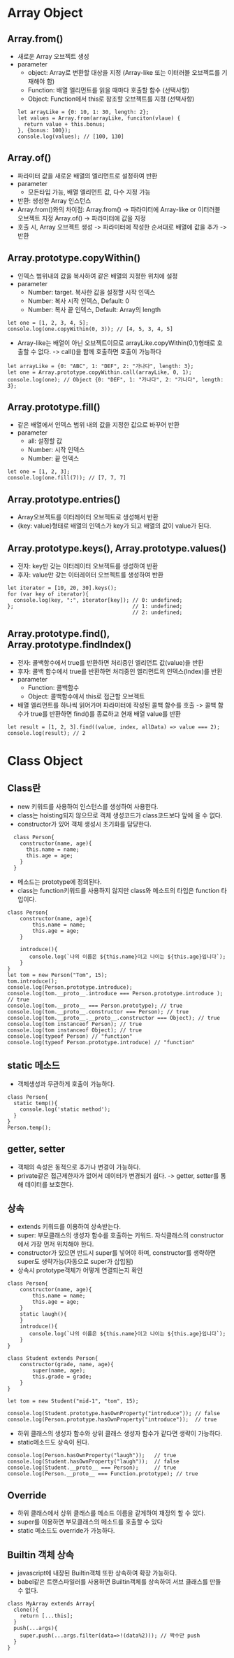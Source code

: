 # Array Object

## Array.from()
- 새로운 Array 오브젝트 생성
- parameter
  - object: Array로 변환할 대상을 지정 (Array-like 또는 이터러블 오브젝트를 기재해야 함)
  - Function: 배열 엘리먼트를 읽을 때마다 호출할 함수 (선택사항)
  - Object: Function에서 this로 참조할 오브젝트를 지정 (선택사항)
  ```
  let arrayLike = {0: 10, 1: 30, length: 2};
  let values = Array.from(arrayLike, funciton(vlaue) {
    return value + this.bonus;
  }, {bonus: 100});
  console.log(values); // [100, 130]
  ```
## Array.of()
- 파라미터 값을 새로운 배열의 엘리먼트로 설정하여 반환
- parameter
  - 모든타입 가능, 배열 엘리먼트 값, 다수 지정 가능
- 반환: 생성한 Array 인스턴스
- Array.from()와의 차이점: Array.from() -> 파라미터에 Array-like or 이터러블 오브젝트 지정
                        Array.of() -> 파라미터에 값을 지정
- 호출 시, Array 오브젝트 생성 -> 파라미터에 작성한 순서대로 배열에 값을 추가 -> 반환
## Array.prototype.copyWithin()
- 인덱스 범위내의 값을 복사하여 같은 배열의 지정한 위치에 설정
- parameter
  - Number: target. 복사한 값을 설정할 시작 인덱스
  - Number: 복사 시작 인덱스, Default: 0
  - Number: 복사 끝 인덱스, Default: Array의 length
```
let one = [1, 2, 3, 4, 5];
console.log(one.copyWithin(0, 3)); // [4, 5, 3, 4, 5]
```
- Array-like는 배열이 아닌 오브젝트이므로 arrayLike.copyWithin(0,1)형태로 호출할 수 없다.
  -> call()을 함께 호출하면 호출이 가능하다
```
let arrayLike = {0: "ABC", 1: "DEF", 2: "가나다", length: 3};
let one = Array.prototype.copyWithin.call(arrayLike, 0, 1);
console.log(one); // Object {0: "DEF", 1: "가나다", 2: "가나다", length: 3};
```
## Array.prototype.fill()
- 같은 배열에서 인덱스 범위 내의 값을 지정한 값으로 바꾸어 반환
- parameter
  - all: 설정할 값
  - Number: 시작 인덱스
  - Number: 끝 인덱스
```
let one = [1, 2, 3];
console.log(one.fill(7)); // [7, 7, 7]
```
## Array.prototype.entries()
- Array오브젝트를 이터레이터 오브젝트로 생성해서 반환
- {key: value}형태로 배열의 인덱스가 key가 되고 배열의 값이 value가 된다.
## Array.prototype.keys(), Array.prototype.values()
- 전자: key만 갖는 이터레이터 오브젝트를 생성하여 반환
- 후자: value만 갖는 이터레이터 오브젝트를 생성하여 반환
```
let iterator = [10, 20, 30].keys();
for (var key of iterator){
  console.log(key, ":", iterator[key]); // 0: undefined;
};                                      // 1: undefined;
                                        // 2: undefined;
```
## Array.prototype.find(), Array.prototype.findIndex()
- 전자: 콜백함수에서 true를 반환하면 처리중인 엘리먼트 값(value)을 반환
- 후자: 콜백 함수에서 true를 반환하면 처리중인 엘리먼트의 인덱스(Index)를 반환
- parameter
  - Function: 콜백함수
  - Object: 콜백함수에서 this로 접근할 오브젝트
- 배열 엘리먼트를 하나씩 읽어가며 파라미터에 작성된 콜백 함수를 호출 -> 콜백 함수가 true를 반환하면 find()를 종료하고 현재 배열 value를 반환
```
let result = [1, 2, 3].find((value, index, allData) => value === 2);
console.log(result); // 2
```

# Class Object

## Class란
- new 키워드를 사용하여 인스턴스를 생성하여 사용한다.
- class는 hoisting되지 않으므로 객체 생성코드가 class코드보다 앞에 올 수 없다.
- constructor가 있어 객체 생성시 초기화를 담당한다.
```
  class Person{
    constructor(name, age){
      this.name = name;
      this.age = age;
    }
  }
```
- 메소드는 prototype에 정의된다.
- class는 function키워드를 사용하지 않지만 class와 메소드의 타입은 function 타입이다.
```
class Person{
    constructor(name, age){
        this.name = name;
        this.age = age;
    }

    introduce(){
       console.log(`나의 이름은 ${this.name}이고 나이는 ${this.age}입니다`);
    }
}
let tom = new Person("Tom", 15);
tom.introduce();
console.log(Person.prototype.introduce);
console.log(tom.__proto__.introduce === Person.prototype.introduce ); // true
console.log(tom.__proto__ === Person.prototype); // true
console.log(tom.__proto__.constructor === Person); // true
console.log(tom.__proto__.__proto__.constructor === Object); // true
console.log(tom instanceof Person); // true
console.log(tom instanceof Object); // true
console.log(typeof Person) // "function"
console.log(typeof Person.prototype.introduce) // "function"
```
## static 메소드
- 객체생성과 무관하게 호출이 가능하다.
```
class Person{
  static temp(){
    console.log('static method');
  }
}
Person.temp();
```
## getter, setter
- 객체의 속성은 동적으로 추가나 변경이 가능하다.
- private같은 접근제한자가 없어서 데이터가 변경되기 쉽다. -> getter, setter를 통해 데이터를 보호한다.
## 상속
- extends 키워드를 이용하여 상속받는다.
- super: 부모클래스의 생성자 함수를 호출하는 키워드. 자식클래스의 constructor에서 가장 먼저 위치해야 한다.
- constructor가 있으면 반드시 super를 넣어야 하며, constructor를 생략하면 super도 생략가능(자동으로 super가 삽입됨)
- 상속시 prototype객체가 어떻게 연결되는지 확인
```
class Person{
    constructor(name, age){
        this.name = name;
        this.age = age;
    }
    static laugh(){
    }
    introduce(){
       console.log(`나의 이름은 ${this.name}이고 나이는 ${this.age}입니다`);
    }
}

class Student extends Person{
    constructor(grade, name, age){
        super(name, age);
        this.grade = grade;
    }
}

let tom = new Student("mid-1", "tom", 15);

console.log(Student.prototype.hasOwnProperty("introduce")); // false
console.log(Person.prototype.hasOwnProperty("introduce"));  // true
```
- 하위 클래스의 생성자 함수와 상위 클래스 생성자 함수가 같다면 생략이 가능하다.
- static메소드도 상속이 된다.
```
console.log(Person.hasOwnProperty("laugh"));   // true
console.log(Student.hasOwnProperty("laugh"));  // false
console.log(Student.__proto__ === Person);     // true
console.log(Person.__proto__ === Function.prototype); // true
```
## Override
- 하위 클래스에서 상위 클래스를 메소드 이름을 같게하여 재정의 할 수 있다.
- super를 이용하면 부모클래스의 메소드를 호출할 수 있다
- static 메소드도 override가 가능하다.
## Builtin 객체 상속
- javascript에 내장된 Builtin객체 또한 상속하여 확장 가능하다.
- babel같은 트랜스파일러를 사용하면 Builtin객체를 상속하여 서브 클래스를 만들 수 없다.
```
class MyArray extends Array{
  clone(){
    return [...this];
  }
  push(...args){
    super.push(...args.filter(data=>!(data%2))); // 짝수만 push
  }
}
```
